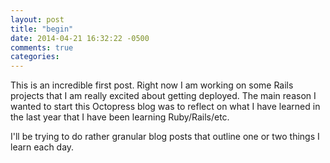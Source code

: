 ```yaml
---
layout: post
title: "begin"
date: 2014-04-21 16:32:22 -0500
comments: true
categories: 
---
```


This is an incredible first post. Right now I am working on some Rails projects that I am really excited about getting deployed. The main reason I wanted to start this Octopress blog was to reflect on what I have learned in the last year that I have been learning Ruby/Rails/etc.

I'll be trying to do rather granular blog posts that outline one or two things I learn each day.